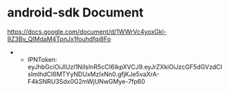 # android-sdk Document
https://docs.google.com/document/d/1WWrVc4yoxGkl-9Z3Bv_QIMdaM4TpnJx1fouhdfqi8Fo


* * IPNToken: 
eyJhbGciOiJIUzI1NiIsInR5cCI6IkpXVCJ9.eyJrZXkiOiJzcGF5dGVzdCIsImlhdCI6MTYyNDUxMzIxNn0.gfjKJe5vaXrA-F4kSNRU3Sdx0G2mWjUNwGMye-7fp60
